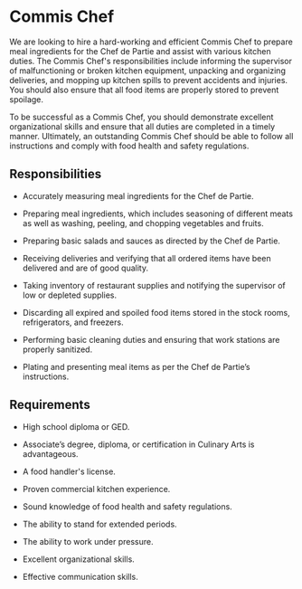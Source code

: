 # Commis Chef

We are looking to hire a hard-working and efficient Commis Chef to prepare meal ingredients for the Chef de Partie and assist with various kitchen duties. The Commis Chef's responsibilities include informing the supervisor of malfunctioning or broken kitchen equipment, unpacking and organizing deliveries, and mopping up kitchen spills to prevent accidents and injuries. You should also ensure that all food items are properly stored to prevent spoilage.

To be successful as a Commis Chef, you should demonstrate excellent organizational skills and ensure that all duties are completed in a timely manner. Ultimately, an outstanding Commis Chef should be able to follow all instructions and comply with food health and safety regulations.

## Responsibilities

* Accurately measuring meal ingredients for the Chef de Partie.

* Preparing meal ingredients, which includes seasoning of different meats as well as washing, peeling, and chopping vegetables and fruits.

* Preparing basic salads and sauces as directed by the Chef de Partie.

* Receiving deliveries and verifying that all ordered items have been delivered and are of good quality.

* Taking inventory of restaurant supplies and notifying the supervisor of low or depleted supplies.

* Discarding all expired and spoiled food items stored in the stock rooms, refrigerators, and freezers.

* Performing basic cleaning duties and ensuring that work stations are properly sanitized.

* Plating and presenting meal items as per the Chef de Partie’s instructions.

## Requirements

* High school diploma or GED.

* Associate’s degree, diploma, or certification in Culinary Arts is advantageous.

* A food handler's license.

* Proven commercial kitchen experience.

* Sound knowledge of food health and safety regulations.

* The ability to stand for extended periods.

* The ability to work under pressure.

* Excellent organizational skills.

* Effective communication skills.

